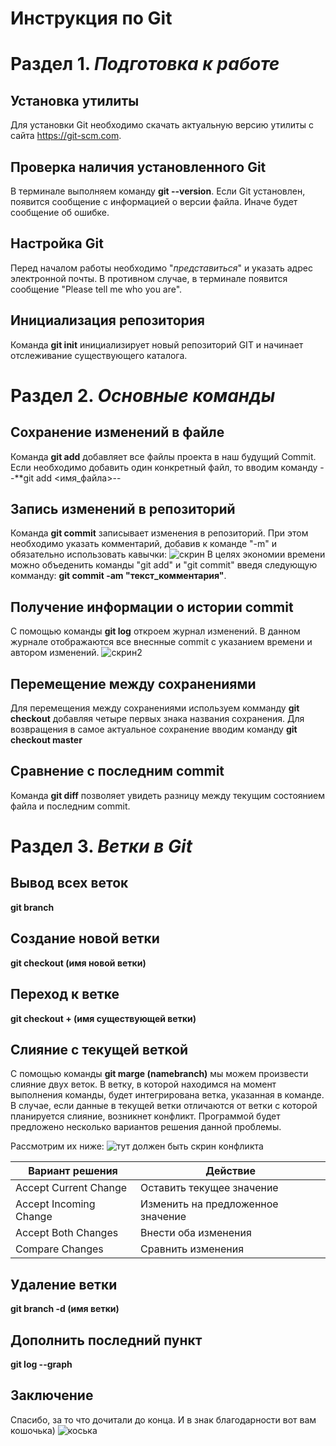 # **Инструкция по Git**

# Раздел 1. *Подготовка к работе*

## Установка утилиты

Для установки Git необходимо скачать актуальную версию утилиты с сайта https://git-scm.com.

## Проверка наличия установленного Git
В терминале выполняем команду **git --version**. Если Git установлен, появится сообщение с информацией о версии файла. Иначе будет сообщение об ошибке.

## Настройка Git
Перед началом работы необходимо "*представиться*" и указать адрес электронной почты. В противном случае, в терминале появится сообщение "Please tell me who you are". 

## Инициализация репозитория
Команда **git init** инициализирует новый репозиторий GIT и начинает отслеживание существующего каталога.  

# Раздел 2. *Основные команды*

## Сохранение изменений в файле
Команда **git add** добавляет все файлы проекта в наш будущий Commit. Если необходимо добавить один конкретный файл, то вводим команду --**git add <имя_файла>--

## Запись изменений в репозиторий
Команда **git commit** записывает изменения в репозиторий. При этом необходимо указать комментарий, добавив к команде "-m" и обязательно использовать кавычки:
![скрин](Screen1.png)
В целях экономии времени можно объеденить команды "git add" и "git commit" введя следующую комманду: **git commit -am "текст_комментария"**. 

## Получение информации о истории commit
С помощью команды **git log** откроем журнал изменений. В данном журнале отображаются все внеснные commit с указанием времени и автором изменений.
![скрин2](Screen2.png)

## Перемещение между сохранениями
Для перемещения между сохранениями используем комманду **git checkout** добавляя четыре первых знака названия сохранения. Для возвращения в самое актуальное сохранение вводим команду **git checkout master**

## Сравнение с последним commit
Команда **git diff** позволяет увидеть разницу между текущим состоянием файла и последним commit.

# Раздел 3. *Ветки в Git*

## Вывод всех веток
**git branch**

## Создание новой ветки
**git checkout (имя новой ветки)**

## Переход к ветке
**git checkout + (имя существующей ветки)**

## Слияние с текущей веткой
С помощью команды **git marge (namebranch)** мы можем произвести слияние двух веток. В ветку, в которой находимся на момент выполнения команды, будет интегрирована ветка, указанная в команде. В случае, если данные в текущей ветки отличаются от ветки с которой планируется слияние, возникнет конфликт. Программой будет предложено несколько вариантов решения данной проблемы. 

Рассмотрим их ниже: 
![тут должен быть скрин конфликта](Screen3.png)


|**Вариант решения**| **Действие**|
|---|---|
| Accept Current Change| Оставить текущее значение
| Accept Incoming Change| Изменить на предложенное значение
| Accept Both Changes| Внести оба изменения
| Compare Changes| Сравнить изменения


## Удаление ветки
**git branch -d (имя ветки)**

## Дополнить последний пункт 
**git log --graph**

## Заключение
Спасибо, за то что дочитали до конца. И в знак благодарности вот вам кошочька)
![коська](%D0%9A%D0%BE%D1%88%D0%BE%D1%87%D0%BA%D0%B0.jpg)
